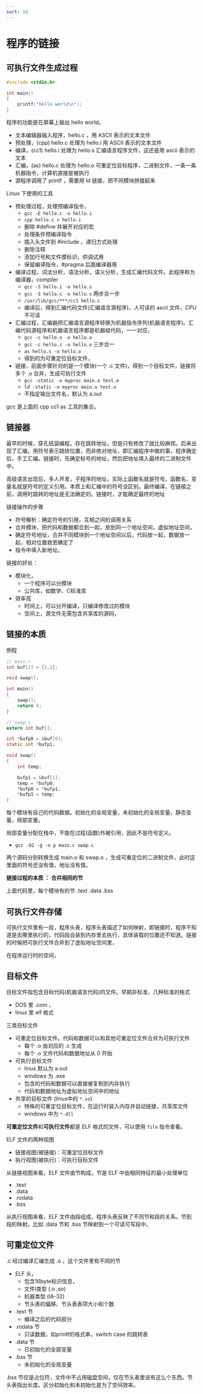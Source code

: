 ```yaml
---
sort: 10
---
```

# 程序的链接

## 可执行文件生成过程


```c
#include <stdio.h>

int main()
{
    printf("hello world\n");
}
```

程序的功能是在屏幕上输出 hello world。

- 文本编辑器输入程序，hello.c ，用 ASCII 表示的文本文件
- 预处理，(cpp) hello.c 处理为 hello.i 用 ASCII 表示的文本文件
- 编译，(cc1) hello.i 处理为 hello.s 汇编语言程序文件，这还是用 ascii 表示的文本
- 汇编，(as) hello.c 处理为 hello.o 可重定位目标程序，二进制文件，一条一条机器指令，计算机直接是被执行
- 源程序调用了 printf ，需要用 ld 链接，把不同模块拼接起来

Linux 下使用的工具
- 预处理过程，处理预编译指令，
  - `gcc -E hello.c -o hello.i`
  - `cpp hello.c > hello.i`
  - 删除 #define 并展开对应的宏
  - 处理条件预编译指令
  - 插入头文件到 #include ，递归方式处理
  - 删除注释
  - 添加行号和文件摸标识，供调试用
  - 保留编译指令，#pragma 后面编译器用
- 编译过程，词法分析，语法分析，语义分析，生成汇编代码文件。此程序称为编译器，compiler
  - `gcc -S hello.i -o hello.s`
  - `gcc -S hello.c -o hello.s` 两步合一步
  - `/usr/lib/gcc/***/cc1 hello.c`
  - 编译后，得到汇编代码文件(汇编语言源程序)，人可读的 ascii 文件，CPU 不可读
- 汇编过程，汇编器把汇编语言源程序转换为机器指令序列(机器语言程序)。汇编代码源程序和机器语言程序都是机器级代码，一一对应，
  - `gcc -c hello.s -o hello.o`
  - `gcc -c hello.c -o hello.o` 三步合一
  - `as hello.s -o hello.o`
  - 得到的为可重定位目标文件，
- 链接，前面步骤针对的是一个模块(一个 .c 文件)，得到一个目标文件，链接将多个 .o 合并，生成可执行文件
  - `gcc -static -o myproc main.o test.o`
  - `ld -static -o myproc main.o test.o`
  - 不指定输出文件名，默认为 a.out


gcc 是上面的 cpp cc1 as 工具的集合。

## 链接器

最早的时候，穿孔纸袋编程。存在跳转地址，但是只有修改了就比较麻烦。后来出现了汇编，用符号表示跳转位置，而非绝对地址，即汇编程序中做的事，程序确定后，手工汇编。链接时，先确定标号的地址，然后把地址填入最终的二进制文件中。

高级语言出现后，多人开发，子程序的地址，实际上函数名就是符号。函数名、变量名就是符号的定义引用。本质上和汇编中的符号没区别。最终编译，在链接之前，调用时跳转的地址是无法确定的。链接时，才能确定最终的地址


链接操作的步骤
- 符号解析：确定符号的引用，互相之间的调用关系
- 合并模块，把代码和数据都合到一起，放到同一个地址空间，虚拟地址空间，
- 确定符号地址，合并不同模块到一个地址空间以后，代码放一起，数据放一起，相对位置救恩确定了
- 指令中填入新地址。


链接的好处：
- 模块化，
  - 一个程序可以分模块
  - 公共库，如数学、C标准库
- 效率高
  - 时间上，可以分开编译，只编译修改过的模块
  - 空间上，源文件无需包含共享库的源码，


## 链接的本质

例程


```c
// main.c
int buf[2] = {1,2};

void swap();

int main()
{
    swap();
    return 0;
}
```

```c
// swap.c
extern int buf[];

int *bufp0 = &buf[0];
static int *bufp1;

void swap()
{
    int temp;

    bufp1 = &buf[1];
    temp = *bufp0;
    *bufp0 = *bufp1;
    *bufp1 = temp;
}
```

每个模块有自己的代码数据。初始化的全局变量，未初始化的全局变量，静态变量，局部变量。

局部变量分配在栈中，不能在过程(函数)外被引用，因此不是符号定义。

- `gcc -O2 -g -o p main.c swap.c`

两个源码分别转换生成 main.o 和 swap.o ，生成可重定位的二进制文件，此时这里面的符号还没有值，地址没有值。

**链接过程的本质 ： 合并相同的节**

上面代码里，每个模块有的节 .text .data .bss


## 可执行文件存储

可执行文件里有一段，程序头表，程序头表描述了如何映射，即链接时，程序不知道是去哪里执行的，代码段会装到内存里去执行，具体装载的位置还不知道。链接的时候把可执行文件合并到了虚拟地址空间里，

在程序运行时的空间，


## 目标文件

目标文件指包含目标代码(机器语言代码)的文件。早期非标准，几种标准的格式
- DOS 里 .com ，
- linux 里 elf 格式


三类目标文件
- 可重定位目标文件。代码和数据可以和其他可重定位文件合并为可执行文件
  - 每个 .o 由对应的 .c 生成
  - 每个 .o 文件代码和数据地址从 0 开始
- 可执行目标文件
  - linux 默认为 a.out
  - windows 为 .exe
  - 包含的代码和数据可以直接被复制到内存执行
  - 代码和数据地址为虚拟地址空间中的地址
- 共享的目标文件 (linux中的 `*.so`)
  - 特殊的可重定位目标文件，在运行时装入内存并自动链接，共享库文件
  - windows 中为 `*.dll`


**可重定位文件**和**可执行文件**都是 ELF 格式的文件，可以使用 `file` 指令查看。

ELF 文件的两种视图
- 链接视图(被链接)：可重定位目标文件
- 执行视图(被执行)：可执行目标文件


从链接视图来看，ELF 文件由节构成，节是 ELF 中由相同特征的最小处理单位
- .text
- .data
- .rodata
- .bss

从执行视图来看，ELF 文件由段组成，程序头表反映了不同节和段的关系。节到段的映射。比如 .data 节和 .bss 节映射到一个可读可写段中。


## 可重定位文件

.c 经过编译汇编生成 .o ，这个文件里有不同的节
- ELF 头，
  - 包含16byte标识信息，
  - 文件l类型 (.o ,so)
  - 机器类型 (IA-32)
  - 节头表的偏移、节头表表项大小和个数
- .text 节
  - 编译之后的代码部分
- .rodata 节
  - 只读数据，如printf的格式串，switch case 的跳转表
- .data 节
  - 已初始化的全部变量
- .bss 节
  - 未初始化的全局变量

.bss 节仅是占位符，文件中不占用磁盘空间，仅在节头表里说有这么个东西。节头表指出长度。区分初始化和未初始化是为了空间效率。





